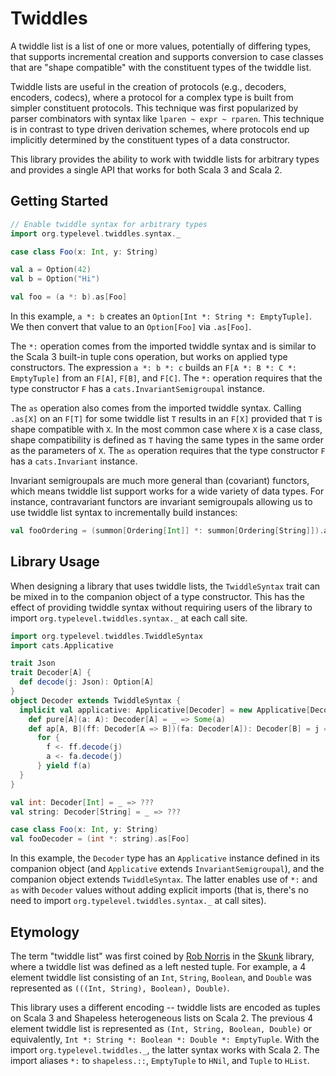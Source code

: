 # Twiddles

A twiddle list is a list of one or more values, potentially of differing types, that supports incremental creation and supports conversion to case classes that are "shape compatible" with the constituent types of the twiddle list.

Twiddle lists are useful in the creation of protocols (e.g., decoders, encoders, codecs), where a protocol for a complex type is built from simpler constituent protocols. This technique was first popularized by parser combinators with syntax like `lparen ~ expr ~ rparen`. This technique is in contrast to type driven derivation schemes, where protocols end up implicitly determined by the constituent types of a data constructor.

This library provides the ability to work with twiddle lists for arbitrary types and provides a single API that works for both Scala 3 and Scala 2.

## Getting Started

```scala mdoc
// Enable twiddle syntax for arbitrary types
import org.typelevel.twiddles.syntax._

case class Foo(x: Int, y: String)

val a = Option(42)
val b = Option("Hi")

val foo = (a *: b).as[Foo]
```

In this example, `a *: b` creates an `Option[Int *: String *: EmptyTuple]`. We then convert that value to an `Option[Foo]` via `.as[Foo]`.

The `*:` operation comes from the imported twiddle syntax and is similar to the Scala 3 built-in tuple cons operation, but works on applied type constructors. The expression `a *: b *: c` builds an `F[A *: B *: C *: EmptyTuple]` from an `F[A]`, `F[B]`, and `F[C]`. The `*:` operation requires that the type constructor `F` has a `cats.InvariantSemigroupal` instance.

The `as` operation also comes from the imported twiddle syntax. Calling `.as[X]` on an `F[T]` for some twiddle list `T` results in an `F[X]` provided that `T` is shape compatible with `X`. In the most common case where `X` is a case class, shape compatibility is defined as `T` having the same types in the same order as the parameters of `X`. The `as` operation requires that the type constructor `F` has a `cats.Invariant` instance.

Invariant semigroupals are much more general than (covariant) functors, which means twiddle list support works for a wide variety of data types. For instance, contravariant functors are invariant semigroupals allowing us to use twiddle list syntax to incrementally build instances:

```scala mdoc
val fooOrdering = (summon[Ordering[Int]] *: summon[Ordering[String]]).as[Foo]
```

## Library Usage

When designing a library that uses twiddle lists, the `TwiddleSyntax` trait can be mixed in to the companion object of a type constructor. This has the effect of providing twiddle syntax without requiring users of the library to import `org.typelevel.twiddles.syntax._` at each call site.

```scala mdoc:reset
import org.typelevel.twiddles.TwiddleSyntax
import cats.Applicative

trait Json
trait Decoder[A] {
  def decode(j: Json): Option[A]
}
object Decoder extends TwiddleSyntax {
  implicit val applicative: Applicative[Decoder] = new Applicative[Decoder] {
    def pure[A](a: A): Decoder[A] = _ => Some(a)
    def ap[A, B](ff: Decoder[A => B])(fa: Decoder[A]): Decoder[B] = j =>
      for {
        f <- ff.decode(j)
        a <- fa.decode(j)
      } yield f(a)
  }
}

val int: Decoder[Int] = _ => ???
val string: Decoder[String] = _ => ???

case class Foo(x: Int, y: String)
val fooDecoder = (int *: string).as[Foo]
```

In this example, the `Decoder` type has an `Applicative` instance defined in its companion object (and `Applicative` extends `InvariantSemigroupal`), and the companion object extends `TwiddleSyntax`. The latter enables use of `*:` and `as` with `Decoder` values without adding explicit imports (that is, there's no need to import `org.typelevel.twiddles.syntax._` at call sites).

## Etymology

The term "twiddle list" was first coined by [Rob Norris](https://github.com/tpolecat) in the [Skunk](https://github.com/tpolecat/skunk) library, where a twiddle list was defined as a left nested tuple. For example, a 4 element twiddle list consisting of an `Int`, `String`, `Boolean`, and `Double` was represented as `(((Int, String), Boolean), Double)`.

This library uses a different encoding -- twiddle lists are encoded as tuples on Scala 3 and Shapeless heterogeneous lists on Scala 2. The previous 4 element twiddle list is represented as `(Int, String, Boolean, Double)` or equivalently, `Int *: String *: Boolean *: Double *: EmptyTuple`. With the import `org.typelevel.twiddles._`, the latter syntax works with Scala 2. The import aliases `*:` to `shapeless.::`, `EmptyTuple` to `HNil`, and `Tuple` to `HList`.
